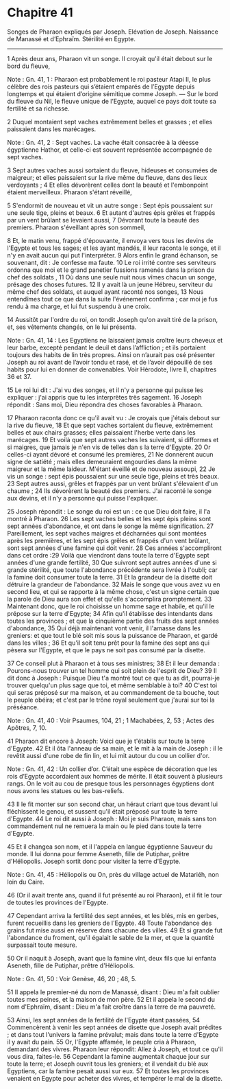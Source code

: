 # Chapitre 41

Songes de Pharaon expliqués par Joseph.
Elévation de Joseph.
Naissance de Manassé et d’Ephraïm.
Stérilité en Egypte.

***

1 Après deux ans, Pharaon vit un songe. Il croyait qu'il était debout sur le bord du fleuve,

<span class="bible-note">Note : </span> Gn. 41, 1 : Pharaon est probablement le roi pasteur Atapi II, le plus célèbre des rois pasteurs qui s’étaient emparés de l’Egypte depuis longtemps et qui étaient d’origine sémitique comme Joseph. ― Sur le bord du fleuve du Nil, le fleuve unique de l’Egypte, auquel ce pays doit toute sa fertilité et sa richesse.

2 Duquel montaient sept vaches extrêmement belles et grasses ; et elles paissaient dans les marécages.

<span class="bible-note">Note : </span> Gn. 41, 2 : Sept vaches. La vache était consacrée à la déesse égyptienne Hathor, et celle-ci est souvent représentée accompagnée de sept vaches.

3 Sept autres vaches aussi sortaient du fleuve, hideuses et consumées de maigreur; et elles paissaient sur la rive même du fleuve, dans des lieux verdoyants ; 4 Et elles dévorèrent celles dont la beauté et l'embonpoint étaient merveilleux. Pharaon s'étant réveillé,


5 S'endormit de nouveau et vit un autre songe : Sept épis poussaient sur une seule tige, pleins et beaux. 6 Et autant d'autres épis grêles et frappés par un vent brûlant se levaient aussi, 7 Dévorant toute la beauté des premiers. Pharaon s'éveillant après son sommeil,


8 Et, le matin venu, frappé d'épouvante, il envoya vers tous les devins de l'Egypte et tous les sages; et les ayant mandés, il leur raconta le songe, et il n'y en avait aucun qui put l'interpréter. 9 Alors enfin le grand échanson, se souvenant, dit : Je confesse ma faute. 10 Le roi irrité contre ses serviteurs ordonna que moi et le grand panetier fussions ramenés dans la prison du chef des soldats , 11 Où dans une seule nuit nous vîmes chacun un songe, présage des choses futures. 12 Il y avait là un jeune Hébreu, serviteur du même chef des soldats, et auquel ayant raconté nos songes, 13 Nous entendîmes tout ce que dans la suite l'événement confirma ; car moi je fus rendu à ma charge, et lui fut suspendu à une croix.


14 Aussitôt par l'ordre du roi, on tondit Joseph qu'on avait tiré de la prison, et, ses vêtements changés, on le lui présenta.

<span class="bible-note">Note : </span> Gn. 41, 14 : Les Egyptiens ne laissaient jamais croître leurs cheveux et leur barbe, excepté pendant le deuil et dans l’affliction ; et ils portaient toujours des habits de lin très propres. Ainsi on n’aurait pas osé présenter Joseph au roi avant de l’avoir tondu et rasé, et de l’avoir dépouillé de ses habits pour lui en donner de convenables. Voir Hérodote, livre II, chapitres 36 et 37.

15 Le roi lui dit : J'ai vu des songes, et il n'y a personne qui puisse les expliquer : j'ai appris que tu les interprètes très sagement. 16 Joseph répondit : Sans moi, Dieu répondra des choses favorables à Pharaon.


17 Pharaon raconta donc ce qu'il avait vu : Je croyais que j'étais debout sur la rive du fleuve, 18 Et que sept vaches sortaient du fleuve, extrêmement belles et aux chairs grasses; elles paissaient l'herbe verte dans les marécages. 19 Et voilà que sept autres vaches les suivaient, si difformes et si maigres, que jamais je n'en vis de telles dan s la terre d'Egypte. 20 Or celles-ci ayant dévoré et consumé les premières, 21 Ne donnèrent aucun signe de satiété ; mais elles demeuraient engourdies dans la même maigreur et la même laideur. M'étant éveillé et de nouveau assoupi, 22 Je vis un songe : sept épis poussaient sur une seule tige, pleins et très beaux. 23 Sept autres aussi, grêles et frappés par un vent brûlant s'élevaient d'un chaume ; 24 Ils dévorèrent la beauté des premiers. J'ai raconté le songe aux devins, et il n'y a personne qui puisse l'expliquer.


25 Joseph répondit : Le songe du roi est un : ce que Dieu doit faire, il l'a montré à Pharaon. 26 Les sept vaches belles et les sept épis pleins sont sept années d'abondance, et ont dans le songe la même signification. 27 Pareillement, les sept vaches maigres et décharnées qui sont montées après les premières, et les sept épis grêles et frappés d'un vent brûlant, sont sept années d'une famine qui doit venir. 28 Ces années s'accompliront dans cet ordre :29 Voilà que viendront dans toute la terre d'Egypte sept années d'une grande fertilité, 30 Que suivront sept autres années d'une si grande stérilité, que toute l'abondance précédente sera livrée à l'oubli; car la famine doit consumer toute la terre. 31 Et la grandeur de la disette doit détruire la grandeur de l'abondance. 32 Mais le songe que vous avez vu en second lieu, et qui se rapporte à la même chose, c'est un signe certain que la parole de Dieu aura son effet et qu'elle s'accomplira promptement. 33 Maintenant donc, que le roi choisisse un homme sage et habile,
et qu'il le prépose sur la terre d'Egypte; 34 Afin qu'il établisse des intendants dans toutes les provinces ; et que la cinquième partie des fruits des sept années d'abondance, 35 Qui déjà maintenant vont venir, il l'amasse dans les greniers: et que tout le blé soit mis sous la puissance de Pharaon, et gardé dans les villes ; 36 Et qu'il soit tenu prêt pour la famine des sept ans qui pèsera sur l'Egypte, et que le pays ne soit pas consumé par la disette.


37 Ce conseil plut à Pharaon et à tous ses ministres; 38 Et il leur demanda : Pourons-nous trouver un tel homme qui soit plein de l'esprit de Dieu? 39 Il dit donc à Joseph : Puisque Dieu t'a montré tout ce que tu as dit, pourrai-je trouver quelqu'un plus sage que toi, et même semblable à toi? 40 C'est toi qui seras préposé sur ma maison, et au commandement de ta bouche, tout le peuple obéira; et c'est par le trône royal seulement que j'aurai sur toi la préséance.

<span class="bible-note">Note : </span> Gn. 41, 40 : Voir Psaumes, 104, 21 ; 1 Machabées, 2, 53 ; Actes des Apôtres, 7, 10.

41 Pharaon dit encore à Joseph: Voici que je t'établis sur toute la terre d'Egypte. 42 Et il ôta l'anneau de sa main, et le mit à la main de Joseph : il le revêtit aussi d'une robe de fin lin, et lui mit autour du cou un collier d'or.

<span class="bible-note">Note : </span> Gn. 41, 42 : Un collier d’or. C’était une espèce de décoration que les rois d’Egypte accordaient aux hommes de mérite. Il était souvent à plusieurs rangs. On le voit au cou de presque tous les personnages égyptiens dont nous avons les statues ou les bas-reliefs.

43 Il le fit monter sur son second char, un héraut criant que tous devant lui fléchissent le genou, et sussent qu'il était préposé sur toute la terre d'Egypte. 44 Le roi dit aussi à Joseph : Moi je suis Pharaon, mais sans ton commandement nul ne remuera la main ou le pied dans toute la terre d'Egypte.


45 Et il changea son nom, et il l'appela en langue égyptienne Sauveur du monde. Il lui donna pour femme Aseneth, fille de Putiphar, prêtre d'Héliopolis. Joseph sortit donc pour visiter la terre d'Egypte.

<span class="bible-note">Note : </span> Gn. 41, 45 : Héliopolis ou On, près du village actuel de Matariéh, non loin du Caire.

46 (Or il avait trente ans, quand il fut présenté au roi Pharaon), et il fit le tour de toutes les provinces de l'Egypte.


47 Cependant arriva la fertilité des sept années, et les blés, mis en gerbes, furent recueillis dans les greniers de l'Egypte. 48 Toute l'abondance des grains fut mise aussi en réserve dans chacune des villes. 49 Et si grande fut l'abondance du froment, qu'il égalait le sable de la mer, et que la quantité surpassait toute mesure.


50 Or il naquit à Joseph, avant que la famine vînt, deux fils que lui enfanta Aseneth, fille de Putiphar, prêtre d'Héliopolis.

<span class="bible-note">Note : </span> Gn. 41, 50 : Voir Genèse, 46, 20 ; 48, 5.

51 Il appela le premier-né du nom de Manassé, disant : Dieu m'a fait oublier toutes mes peines, et la maison de mon père. 52 Et il appela le second du nom d'Ephraïm, disant : Dieu m'a fait croître dans la terre de ma pauvreté.


53 Ainsi, les sept années de la fertilité de l'Egypte étant passées, 54 Commencèrent à venir les sept années de disette que Joseph avait prédites ; et dans tout l'univers la famine prévalut; mais dans toute la terre d'Egypte il y avait du pain. 55 Or, l'Egypte affamée, le peuple cria à Pharaon, demandant des vivres. Pharaon leur répondit: Allez à Joseph, et tout ce qu'il vous dira, faites-le. 56 Cependant la famine augmentait chaque jour sur toute la terre; et Joseph ouvrit tous les greniers; et il vendait du blé aux Egyptiens, car la famine pesait aussi sur eux. 57 Et toutes les provinces venaient en Egypte pour acheter des vivres, et tempérer le mal de la disette.

